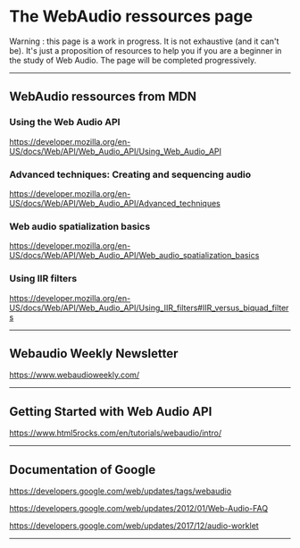 # The WebAudio ressources page

Warning : this page is a work in progress. It is not exhaustive (and it can't be). 
It's just a proposition of resources to help you if you are a beginner in the study of Web Audio. 
The page will be completed progressively.

----------------

## WebAudio ressources from MDN

### Using the Web Audio API

https://developer.mozilla.org/en-US/docs/Web/API/Web_Audio_API/Using_Web_Audio_API

### Advanced techniques: Creating and sequencing audio

https://developer.mozilla.org/en-US/docs/Web/API/Web_Audio_API/Advanced_techniques

### Web audio spatialization basics

https://developer.mozilla.org/en-US/docs/Web/API/Web_Audio_API/Web_audio_spatialization_basics

### Using IIR filters

https://developer.mozilla.org/en-US/docs/Web/API/Web_Audio_API/Using_IIR_filters#IIR_versus_biquad_filters

----------------

## Webaudio Weekly Newsletter

https://www.webaudioweekly.com/

----------------

## Getting Started with Web Audio API

https://www.html5rocks.com/en/tutorials/webaudio/intro/

----------------

## Documentation of Google

https://developers.google.com/web/updates/tags/webaudio

https://developers.google.com/web/updates/2012/01/Web-Audio-FAQ

https://developers.google.com/web/updates/2017/12/audio-worklet

----------------






